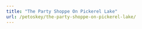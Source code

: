 ```yaml
---
title: "The Party Shoppe On Pickerel Lake"
url: /petoskey/the-party-shoppe-on-pickerel-lake/
---
```

